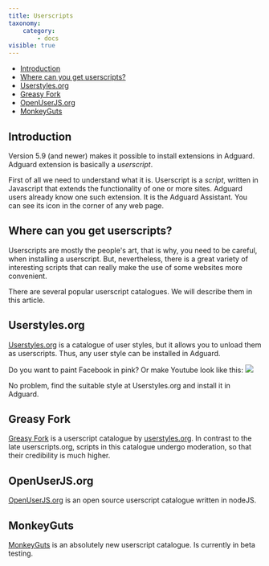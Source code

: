 ```yaml
---
title: Userscripts
taxonomy:
    category:
        - docs
visible: true
---
```


* [Introduction](#intro)
* [Where can you get userscripts?](#repo)
* [Userstyles.org](#userstyles)
* [Greasy Fork](#greasyFork)
* [OpenUserJS.org](#openUserJs)
* [MonkeyGuts](#monkeyGuts)

## Introduction

<a name="intro"></a>

Version 5.9 (and newer) makes it possible to install extensions in Adguard. Adguard extension is basically a _userscript_.

First of all we need to understand what it is. Userscript is a _script_, written in Javascript that extends the functionality of one or more sites. Adguard users already know one such extension. It is the Adguard Assistant. You can see its icon in the corner of any web page.

<a name="repo"></a>

## Where can you get userscripts?

Userscripts are mostly the people's art, that is why, you need to be careful, when installing a userscript. But, nevertheless, there is a great variety of interesting scripts that can really make the use of some websites more convenient.

There are several popular userscript catalogues. We will describe them in this article.



<a name="userstyles"></a>

## Userstyles.org

[Userstyles.org](https://userstyles.org/) is a catalogue of user styles, but it allows you to unload them as userscripts. Thus, any user style can be installed in Adguard.

Do you want to paint Facebook in pink? Or make Youtube look like this: ![](https://cdn.adguard.com/public/Adguard/Common/youtube_userstyle.jpeg)

No problem, find the suitable style at Userstyles.org and install it in Adguard.



<a name="greasyFork"></a>

## Greasy Fork

[Greasy Fork](https://greasyfork.org/) is a userscript catalogue by [userstyles.org](#userstyles). In contrast to the late userscripts.org, scripts in this catalogue undergo moderation, so that their credibility is much higher.



<a name="openUserJs"></a>

## OpenUserJS.org

[OpenUserJS.org](https://openuserjs.org/) is an open source userscript catalogue written in nodeJS.



<a name="monkeyGuts"></a>

## MonkeyGuts

[MonkeyGuts](https://monkeyguts.com/) is an absolutely new userscript catalogue. Is currently in beta testing.